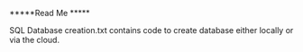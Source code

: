 *****Read Me *****

SQL Database creation.txt contains code to create database either locally or via the cloud.
